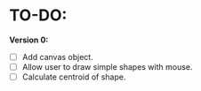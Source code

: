 # TO-DO:
**Version 0:**  
- [ ] Add canvas object.  
- [ ] Allow user to draw simple shapes with mouse.  
- [ ] Calculate centroid of shape.
